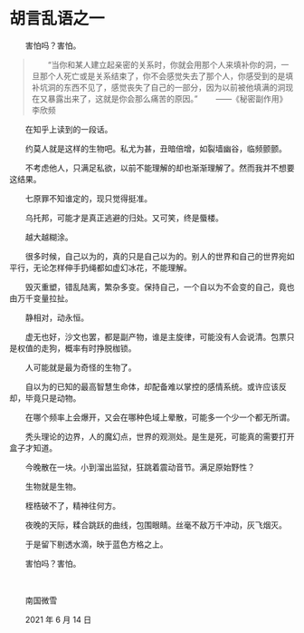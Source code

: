 # 胡言乱语之一

　　害怕吗？害怕。

> 　　“当你和某人建立起亲密的关系时，你就会用那个人来填补你的洞，一旦那个人死亡或是关系结束了，你不会感觉失去了那个人，你感受到的是填补坑洞的东西不见了，感觉丧失了自己的一部分，因为以前被他填满的洞现在又暴露出来了，这就是你会那么痛苦的原因。”
> 　　——《秘密副作用》李欣频

　　在知乎上读到的一段话。

　　约莫人就是这样的生物吧。私尤为甚，丑暗倍增，如裂墙幽谷，临频颤颤。

　　不考虑他人，只满足私欲，以前不能理解的却也渐渐理解了。然而我并不想要这结果。

　　七原罪不知谁定的，现只觉得挺准。

　　乌托邦，可能才是真正逃避的归处。又可笑，终是蜃楼。

　　越大越糊涂。

　　很多时候，自己以为的，真的只是自己以为的。别人的世界和自己的世界宛如平行，无论怎样伸手扔绳都如虚幻冰花，不能理解。

　　毁灭重塑，错乱陆离，繁杂多变。保持自己，一个自以为不会变的自己，竟也由万千变量拉扯。

　　静相对，动永恒。

　　虚无也好，沙文也罢，都是副产物，谁是主旋律，可能没有人会说清。包票只是权值的走狗，概率有时挣脱枷锁。

　　人可能就是最为奇怪的生物了。

　　自以为的已知的最高智慧生命体，却配备难以掌控的感情系统。或许应该反却，毕竟只是动物。

　　在哪个频率上会爆开，又会在哪种色域上晕散，可能多一个少一个都无所谓。

　　秃头理论的边界，人的魔幻点，世界的观测处。是生是死，可能真的需要打开盒子才知道。

　　今晚散在一块。小到溜出监狱，狂跳着震动音节。满足原始野性？

　　生物就是生物。

　　桎梏破不了，精神往何方。

　　夜晚的天际，糅合跳跃的曲线，包围眼睛。丝毫不敌万千冲动，灰飞烟灭。

　　于是留下剔透水滴，映于蓝色方格之上。

　　害怕吗？害怕。

<br>

　　南国微雪

　　2021 年 6 月 14 日

